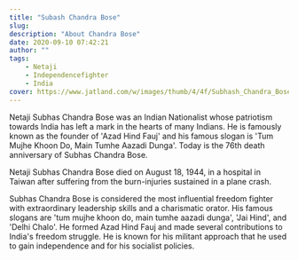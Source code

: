 ```yaml
---
title: "Subash Chandra Bose"
slug:
description: "About Chandra Bose"
date: 2020-09-10 07:42:21
author: ""
tags:
    - Netaji
    - Independencefighter
    - India
cover: https://www.jatland.com/w/images/thumb/4/4f/Subhash_Chandra_Bose.jpg/200px-Subhash_Chandra_Bose.jpg
---
```

Netaji Subhas Chandra Bose was an Indian Nationalist whose patriotism towards India has left a mark in the hearts of many Indians. He is famously known as the founder of 'Azad Hind Fauj' and his famous slogan is 'Tum Mujhe Khoon Do, Main Tumhe Aazadi Dunga'. Today is the 76th death anniversary of Subhas Chandra Bose. 

Netaji Subhas Chandra Bose died on August 18, 1944, in a hospital in Taiwan after suffering from the burn-injuries sustained in a plane crash. 

Subhas Chandra Bose is considered the most influential freedom fighter with extraordinary leadership skills and a charismatic orator. His famous slogans are 'tum mujhe khoon do, main tumhe aazadi dunga', 'Jai Hind', and 'Delhi Chalo'. He formed Azad Hind Fauj and made several contributions to India's freedom struggle. He is known for his militant approach that he used to gain independence and for his socialist policies. 